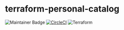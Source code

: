 # terraform-personal-catalog

![Maintainer Badge](https://img.shields.io/badge/maintained%20by-Chris%20Wagner-blue) [![CircleCI](https://dl.circleci.com/status-badge/img/gh/Cwagne17/terraform-personal-catalog/tree/main.svg?style=svg)](https://dl.circleci.com/status-badge/redirect/gh/Cwagne17/terraform-personal-catalog/tree/main) ![Terraform](https://img.shields.io/badge/terraform-v1.5.5-%235835CC.svg?logo=terraform&logoColor=white)
